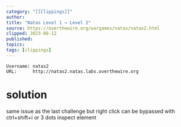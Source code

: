 ```yaml
---
category: "[[Clippings]]"
author: 
title: "Natas Level 1 → Level 2"
source: https://overthewire.org/wargames/natas/natas2.html
clipped: 2023-08-12
published: 
topics: 
tags: [clippings]
---
```


```
Username: natas2
URL:      http://natas2.natas.labs.overthewire.org
```

# solution
same issue as the last challenge but right click can be bypassed with ctrl+shift+i or 3 dots inspect element




